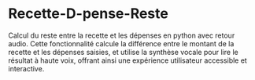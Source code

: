 # Recette-D-pense-Reste
Calcul du reste entre la recette et les dépenses en python avec retour audio. Cette fonctionnalité calcule la différence entre le montant de la recette et les dépenses saisies, et utilise la synthèse vocale pour lire le résultat à haute voix, offrant ainsi une expérience utilisateur accessible et interactive.
